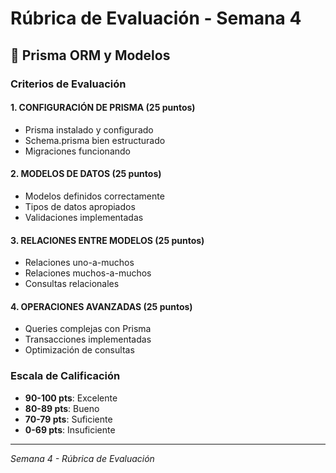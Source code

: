 # Rúbrica de Evaluación - Semana 4

## 🎯 Prisma ORM y Modelos

### Criterios de Evaluación

#### 1. CONFIGURACIÓN DE PRISMA (25 puntos)

- Prisma instalado y configurado
- Schema.prisma bien estructurado
- Migraciones funcionando

#### 2. MODELOS DE DATOS (25 puntos)

- Modelos definidos correctamente
- Tipos de datos apropiados
- Validaciones implementadas

#### 3. RELACIONES ENTRE MODELOS (25 puntos)

- Relaciones uno-a-muchos
- Relaciones muchos-a-muchos
- Consultas relacionales

#### 4. OPERACIONES AVANZADAS (25 puntos)

- Queries complejas con Prisma
- Transacciones implementadas
- Optimización de consultas

### Escala de Calificación

- **90-100 pts**: Excelente
- **80-89 pts**: Bueno
- **70-79 pts**: Suficiente
- **0-69 pts**: Insuficiente

---

_Semana 4 - Rúbrica de Evaluación_
